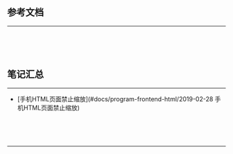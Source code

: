 ## 参考文档

---





<br/><br/><br/>



## 笔记汇总

---

* [手机HTML页面禁止缩放](#docs/program-frontend-html/2019-02-28 手机HTML页面禁止缩放)



<br/><br/><br/>

---

